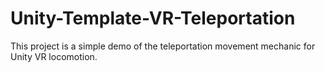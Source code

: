 # Unity-Template-VR-Teleportation
This project is a simple demo of the teleportation movement mechanic for Unity VR locomotion.
